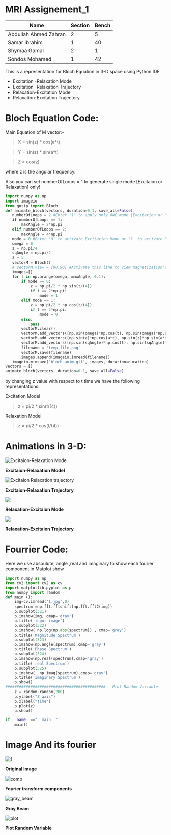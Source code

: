 # MRI Assignement_1
 
| Name | Section |Bench
| ------ | ------ |------|
|Abdullah Ahmed Zahran|2|5|
|Samar Ibrahim|1|40|
|Shymaa Gamal|2|1|
|Sondos Mohamed|1|42|
 

This is a representation for Bloch Equation in 3-D space using Python IDE

  - Excitation -Relaxation Mode
  - Excitation -Relaxation Trajectory
  - Relaxation-Excitation Mode
  - Relaxation-Excitation Trajectory
 

# Bloch Equation Code:
Main Equation of M vector:-
> X = sin(z) * cos(a*t)

> Y = sin(z) * sin(a*t)

> Z = cos(z)

where z is the angular frequency.

Also you can set numberOfLoops = 1 to generate single mode [Excitaion or Relaxation] only!

 ```python
import numpy as np
import imageio
from qutip import Bloch
def animate_bloch(vectors, duration=0.1, save_all=False):
    numberOfLoops = 2 #Enter '1' to apply only ONE mode [Excitation or Relaxation] or '2' to to apply only BOTH modes [Excitation and Relaxation] starting with the selected mode
    if numberOfLoops == 1:
        maxAngle = 2*np.pi
    elif numberOfLoops == 2:
        maxAngle = 4*np.pi
    mode = 0 #Enter '0' to activate Excitation Mode or '1' to activate Relaxation Mode 
    omega = 0
    z = np.pi/4
    sqAngle = np.pi/2
    a = 5
    vectorM = Bloch()
    # vectorM.view = [90,90] #Activate this line to view magnetization’s trajectory on x-y plane
    images=[]
    for t in np.arange(omega, maxAngle, 0.1):
        if mode == 0:
            z = np.pi/2 * np.sin(t/(4))
            if t == 2*np.pi:
                mode = 1
        elif mode == 1:
            z = np.pi/2 * np.cos(t/(4))
            if t == 2*np.pi:
                mode = 0
        else:
            pass
        vectorM.clear()
        vectorM.add_vectors([np.sin(omega)*np.cos(t), np.sin(omega)*np.sin(t), np.cos(omega)])
        vectorM.add_vectors([np.sin(z)*np.cos(a*t), np.sin(z)*np.sin(a*t), np.cos(z)])
        vectorM.add_vectors([np.sin(sqAngle)*np.cos(t), np.sin(sqAngle)*np.sin(t), np.cos(sqAngle)])
        filename = 'temp_file.png'
        vectorM.save(filename)
        images.append(imageio.imread(filename))
    imageio.mimsave('bloch_anim.gif', images, duration=duration)
vectors = []
animate_bloch(vectors, duration=0.1, save_all=False)
 
 ```

by changing z value with respect to t time we have the following representations:

Excitation Model
> z =  pi/2 * sin(t/(4))

Relaxation Model
> z =  pi/2 * cos(t/(4))

 # Animations in 3-D:
 ![Excitaion-Relaxation Mode](https://raw.githubusercontent.com/Abdolla25/MRI-Task_1/master/Bloch%20EQ/GIFs/Excitation-Relaxation%20Mode.gif?token=AKO3RT3TEDCMH6PFGTGOLNC6SOJRC)

 **Excitaion-Relaxation Model**

 ![Excitaion Relaxation trajectory](https://raw.githubusercontent.com/Abdolla25/MRI-Task_1/master/Bloch%20EQ/GIFs/Excitation-Relaxation%20Trajectory.gif?token=AKO3RT7BPH7ZYXQF6U5UICC6SOJZA)

 **Excitaion-Relaxation Trajectory**

 ![](https://raw.githubusercontent.com/Abdolla25/MRI-Task_1/master/Bloch%20EQ/GIFs/Relaxation%20-%20Excitation%20Mode.gif?token=AKO3RT7T5UBASXM2422XB5C6SOJ3W)

 **Relaxation-Excitaion Mode**

 ![](https://raw.githubusercontent.com/Abdolla25/MRI-Task_1/master/Bloch%20EQ/GIFs/Relaxation%20-%20Excitation%20Trajectory.gif?token=AKO3RT2HDY4YMXYREVWJEYK6SOJ6I)

 **Relaxation-Excitaion Trajectory**

# Fourrier Code:

Here we use absoulute, angle ,real and imaginary to show each fourier component in Matplot show

``` python
import numpy as np
from cv2 import cv2 as cv
import matplotlib.pyplot as p
from numpy import random
def main ():
    img=cv.imread('1.jpg',0)
    spectrum =np.fft.fftshift(np.fft.fft2(img))
    p.subplot(321)
    p.imshow(img, cmap='gray')
    p.title('input image') 
    p.subplot(322)
    p.imshow( np.log(np.abs(spectrum)) , cmap='gray')
    p.title('Magnitude Spectrum') 
    p.subplot(323)
    p.imshow(np.angle(spectrum),cmap='gray')
    p.title('Phase Spectrum') 
    p.subplot(324)
    p.imshow(np.real(spectrum),cmap='gray')
    p.title('real Spectrum') 
    p.subplot(325)
    p.imshow(  np.imag(spectrum),cmap='gray')
    p.title('imaginary Spectrum') 
    p.show()
############################################   Plot Random Variable     ################################################################
    z = random.random(200)
    p.ylabel("Z axis")
    p.xlabel("Time")
    p.plot(z)
    p.show()

if __name__=="__main__":
    main()
```
# Image And its fourier
 
![1](https://user-images.githubusercontent.com/43890895/78510819-4edc0d80-7798-11ea-971a-e93dc3bf3dce.jpg)

**Original Image**


![comp](https://user-images.githubusercontent.com/43890895/78510849-8a76d780-7798-11ea-895d-5629a38e94fc.jpg)

**Fourier transform components**

 
 
![gray_beam](https://user-images.githubusercontent.com/43890895/78510869-a4181f00-7798-11ea-9d93-33ace5797d00.jpg)

**Gray Beam**

 
![plot](https://user-images.githubusercontent.com/43890895/78510878-b003e100-7798-11ea-8847-1b8ce6e6b295.jpg)

**Plot Random Variable**